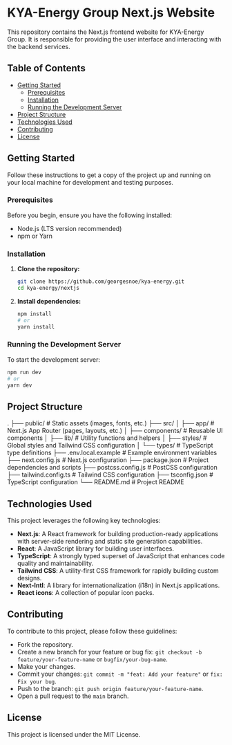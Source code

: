 # KYA-Energy Group Next.js Website

This repository contains the Next.js frontend website for KYA-Energy Group. It is responsible for providing the user interface and interacting with the backend services.

## Table of Contents

- [Getting Started](#getting-started)
  - [Prerequisites](#prerequisites)
  - [Installation](#installation)
  - [Running the Development Server](#running-the-development-server)
- [Project Structure](#project-structure)
- [Technologies Used](#technologies-used)
- [Contributing](#contributing)
- [License](#license)

## Getting Started

Follow these instructions to get a copy of the project up and running on your local machine for development and testing purposes.

### Prerequisites

Before you begin, ensure you have the following installed:

- Node.js (LTS version recommended)
- npm or Yarn

### Installation

1. **Clone the repository:**

   ```bash
   git clone https://github.com/georgesnoe/kya-energy.git
   cd kya-energy/nextjs
   ```

2. **Install dependencies:**

   ```bash
   npm install
   # or
   yarn install
   ```

### Running the Development Server

To start the development server:

```bash
npm run dev
# or
yarn dev
```

## Project Structure

.
├── public/ # Static assets (images, fonts, etc.)
├── src/
│ ├── app/ # Next.js App Router (pages, layouts, etc.)
│ ├── components/ # Reusable UI components
│ ├── lib/ # Utility functions and helpers
│ ├── styles/ # Global styles and Tailwind CSS configuration
│ └── types/ # TypeScript type definitions
├── .env.local.example # Example environment variables
├── next.config.js # Next.js configuration
├── package.json # Project dependencies and scripts
├── postcss.config.js # PostCSS configuration
├── tailwind.config.ts # Tailwind CSS configuration
├── tsconfig.json # TypeScript configuration
└── README.md # Project README

## Technologies Used

This project leverages the following key technologies:

- **Next.js**: A React framework for building production-ready applications with server-side rendering and static site generation capabilities.
- **React**: A JavaScript library for building user interfaces.
- **TypeScript**: A strongly typed superset of JavaScript that enhances code quality and maintainability.
- **Tailwind CSS**: A utility-first CSS framework for rapidly building custom designs.
- **Next-Intl**: A library for internationalization (i18n) in Next.js applications.
- **React icons**: A collection of popular icon packs.

## Contributing

To contribute to this project, please follow these guidelines:

- Fork the repository.
- Create a new branch for your feature or bug fix: `git checkout -b feature/your-feature-name` or `bugfix/your-bug-name`.
- Make your changes.
- Commit your changes: `git commit -m "feat: Add your feature"` or `fix: Fix your bug`.
- Push to the branch: `git push origin feature/your-feature-name`.
- Open a pull request to the `main` branch.

## License

This project is licensed under the MIT License.
